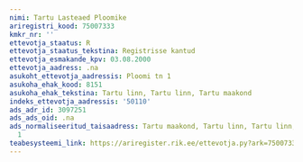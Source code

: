 ```yaml
---
nimi: Tartu Lasteaed Ploomike
ariregistri_kood: 75007333
kmkr_nr: ''
ettevotja_staatus: R
ettevotja_staatus_tekstina: Registrisse kantud
ettevotja_esmakande_kpv: 03.08.2000
ettevotja_aadress: .na
asukoht_ettevotja_aadressis: Ploomi tn 1
asukoha_ehak_kood: 8151
asukoha_ehak_tekstina: Tartu linn, Tartu linn, Tartu maakond
indeks_ettevotja_aadressis: '50110'
ads_adr_id: 3097251
ads_ads_oid: .na
ads_normaliseeritud_taisaadress: Tartu maakond, Tartu linn, Tartu linn, Ploomi tn
  1
teabesysteemi_link: https://ariregister.rik.ee/ettevotja.py?ark=75007333&ref=rekvisiidid
---
```


